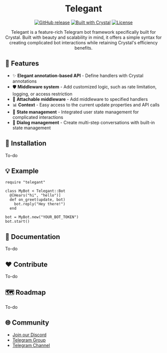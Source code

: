 <h1 align="center">Telegant</h1>

<p align="center">
  <a href="https://github.com/telegant/telegant/releases"><img src="https://img.shields.io/github/v/release/telegant/telegant?include_prereleases" alt="GitHub release"></a>
  <a href="https://crystal-lang.org/"><img src="https://img.shields.io/badge/built%20with-Crystal-black" alt="Built with Crystal"></a>
  <a href="https://github.com/yourusername/telegant/blob/main/LICENSE"><img src="https://img.shields.io/github/license/telegant/telegant" alt="License"></a>
</p>

<p align="center">Telegant is a feature-rich Telegram bot framework specifically built for Crystal. Built with beauty and scalability in mind, it offers a simple syntax for creating complicated bot interactions while retaining Crystal's efficiency benefits.</p>

## 🧩 Features
- ✨ **Elegant annotation-based API** - Define handlers with Crystal annotations
- 🛡️ **Middleware system** - Add customized logic, such as rate limitation, logging, or access restriction
- 🔌 **Attachable middleware** - Add middleware to specified handlers
- 📊 **Context** - Easy access to the current update properties and API calls
- 🔑 **State management** - Integrated user state management for complicated interactions
- 📑 **Dialog management** - Create multi-step conversations with built-in state management

## 🔨 Installation
To-do

## 💡 Example
```crystal
require "telegant"

class MyBot < Telegant::Bot
  @[Hears("hi", "hello")]
  def on_greet(update, bot)
    bot.reply("Hey there!")
  end

bot = MyBot.new("YOUR_BOT_TOKEN")
bot.start()
```

## 📖 Documentation
To-do

## ❤️ Contribute
To-do

## 🗺️ Roadmap
To-do

## 🌐 Community
- [Join our Discord](https://discord.gg/nzjSdbjE)
- [Telegram Group](https://t.me/telegant_group)
- [Telegram Channel](https://t.me/telegant_official)
